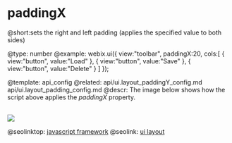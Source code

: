 paddingX
=============

@short:sets the right and left padding (applies the specified value to both sides) 
	
@type: number
@example:
webix.ui({
	view:"toolbar",
    paddingX:20,
	cols:[
		{ view:"button", value:"Load" },
		{ view:"button", value:"Save" },
        { view:"button", value:"Delete" }
	]
});
 


@template:	api_config
@related:
	api/ui.layout_paddingY_config.md
    api/ui.layout_padding_config.md
@descr:
The image below shows how the script above applies the <i>paddingX</i> property.

<br>
<img src="api/paddingX_image.png"> </img>


@seolinktop: [javascript framework](https://webix.com)
@seolink: [ui layout](https://webix.com/widget/layout/)